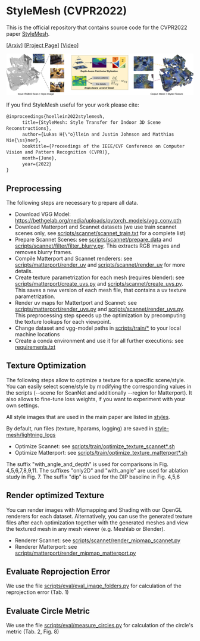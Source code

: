 # StyleMesh (CVPR2022)

This is the official repository that contains source code for the CVPR2022 paper [StyleMesh](https://lukashoel.github.io/stylemesh/).

[[Arxiv](https://arxiv.org/abs/2112.01530)] [[Project Page](https://lukashoel.github.io/stylemesh/)] [[Video](https://www.youtube.com/watch?v=ZqgiTLcNcks)]

![Teaser](static/images/teaser.jpg "StyleMesh")

If you find StyleMesh useful for your work please cite:
```
@inproceedings{hoellein2022stylemesh,
      title={StyleMesh: Style Transfer for Indoor 3D Scene Reconstructions}, 
      author={Lukas H{\"o}llein and Justin Johnson and Matthias Nie{\ss}ner},
      booktitle={Proceedings of the IEEE/CVF Conference on Computer Vision and Pattern Recognition (CVPR)},
      month={June},
      year={2022}
}
```

## Preprocessing
The following steps are necessary to prepare all data.

- Download VGG Model: https://bethgelab.org/media/uploads/pytorch_models/vgg_conv.pth
- Download Matterport and Scannet datasets (we use train scannet scenes only, see [scripts/scannet/scannet_train.txt](scripts/scannet/scannet_train.txt) for a complete list)
- Prepare Scannet Scenes: see [scripts/scannet/prepare_data](scripts/scannet/prepare_data) and [scripts/scannet/filter/filter_blurry.py](scripts/scannet/filter/filter_blurry.py). This extracts RGB images and removes blurry frames.
- Compile Matterport and Scannet renderers: see [scripts/matterport/render_uv](scripts/matterport/render_uv) and [scripts/scannet/render_uv](scripts/scannet/render_uv) for more details.
- Create texture parametrization for each mesh (requires blender): see [scripts/matterport/create_uvs.py](scripts/matterport/create_uvs.py) and [scripts/scannet/create_uvs.py](scripts/scannet/create_uvs.py). This saves a new version of each mesh file, that contains a uv texture parametrization.
- Render uv maps for Mattertport and Scannet: see [scripts/matterport/render_uvs.py](scripts/matterport/render_uvs.py) and [scripts/scannet/render_uvs.py](scripts/scannet/render_uvs.py). This preprocessing step speeds up the optimization by precomputing the texture lookups for each viewpoint.
- Change dataset and vgg-model paths in [scripts/train/*](scripts/train) to your local machine locations
- Create a conda environment and use it for all further executions: see [requirements.txt](requirements.txt)

## Texture Optimization
The following steps allow to optimize a texture for a specific scene/style.
You can easily select scene/style by modifying the corresponding values in the scripts (--scene for ScanNet and additionally --region for Matterport).
It also allows to fine-tune loss weights, if you want to experiment with your own settings.

All style images that are used in the main paper are listed in [styles](styles).

By default, run files (texture, hparams, logging) are saved in [style-mesh/lightning_logs](lightning_logs)

- Optimize Scannet: see [scripts/train/optimize_texture_scannet*.sh](scripts/train)
- Optimize Matterport: see [scripts/train/optimize_texture_matterport*.sh](scripts/train)

The suffix "with_angle_and_depth" is used for comparisons in Fig. 4,5,6,7,8,9,11.
The suffixes "only2D" and "with_angle" are used for ablation study in Fig. 7.
The suffix "dip" is used for the DIP baseline in Fig. 4,5,6

## Render optimized Texture
You can render images with Mipmapping and Shading with our OpenGL renderers for each dataset.
Alternatively, you can use the generated texture files after each optimization together with the generated meshes
and view the textured mesh in any mesh viewer (e.g. Meshlab or Blender).

- Renderer Scannet: see [scripts/scannet/render_mipmap_scannet.py](scripts/scannet/render_mipmap_scannet.py)
- Renderer Matterport: see [scripts/matterport/render_mipmap_matterport.py](scripts/matterport/render_mipmap_matterport.py)

## Evaluate Reprojection Error
We use the file [scripts/eval/eval_image_folders.py](scripts/eval/eval_image_folders.py) for calculation of the reprojection error (Tab. 1)

## Evaluate Circle Metric
We use the file [scripts/eval/measure_circles.py](scripts/eval/measure_circles.py) for calculation of the circle's metric (Tab. 2, Fig. 8)
